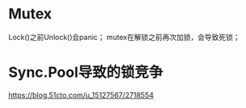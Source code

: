 # Mutex

Lock()之前Unlock()会panic；
mutex在解锁之前再次加锁，会导致死锁；


# Sync.Pool导致的锁竞争

https://blog.51cto.com/u_15127567/2718554



